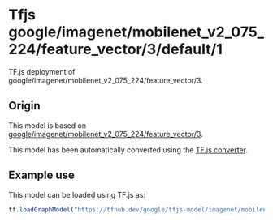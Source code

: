 # Tfjs google/imagenet/mobilenet_v2_075_224/feature_vector/3/default/1
TF.js deployment of google/imagenet/mobilenet_v2_075_224/feature_vector/3.

<!-- parent-model: google/imagenet/mobilenet_v2_075_224/feature_vector/3 -->

## Origin

This model is based on [google/imagenet/mobilenet_v2_075_224/feature_vector/3](https://tfhub.dev/google/imagenet/mobilenet_v2_075_224/feature_vector/3).

This model has been automatically converted using the [TF.js converter](https://github.com/tensorflow/tfjs/tree/master/tfjs-converter).

## Example use
This model can be loaded using TF.js as:

```javascript
tf.loadGraphModel("https://tfhub.dev/google/tfjs-model/imagenet/mobilenet_v2_075_224/feature_vector/3/default/1", { fromTFHub: true })
```

